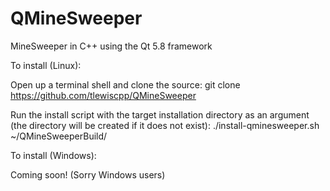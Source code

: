 # QMineSweeper
MineSweeper in C++ using the Qt 5.8 framework

To install (Linux): 

Open up a terminal shell and clone the source:
	git clone https://github.com/tlewiscpp/QMineSweeper

Run the install script with the target installation directory as an argument (the directory will be created if it does not exist):
	./install-qminesweeper.sh ~/QMineSweeperBuild/


To install (Windows):

Coming soon! (Sorry Windows users)
